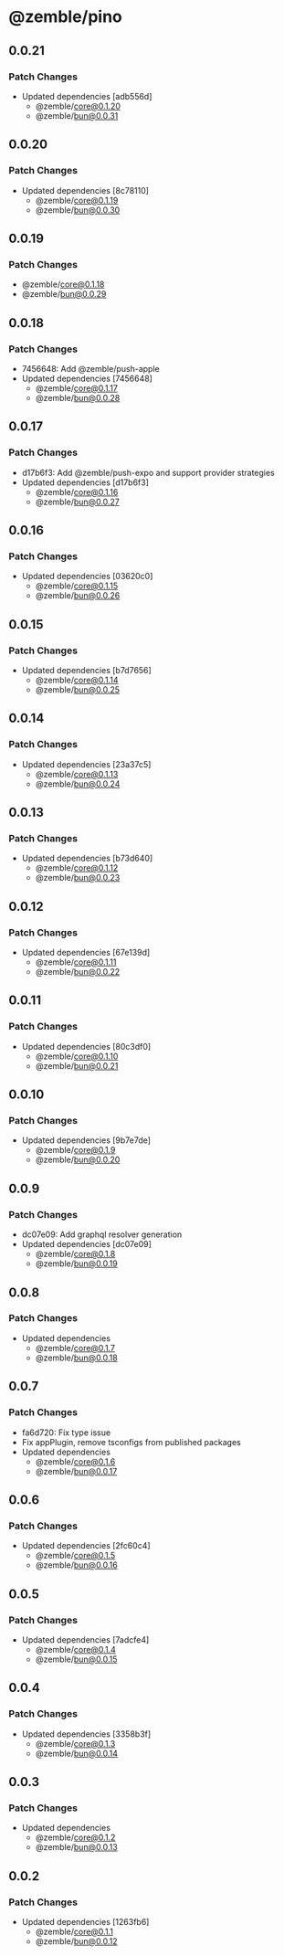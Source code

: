 # @zemble/pino

## 0.0.21

### Patch Changes

- Updated dependencies [adb556d]
  - @zemble/core@0.1.20
  - @zemble/bun@0.0.31

## 0.0.20

### Patch Changes

- Updated dependencies [8c78110]
  - @zemble/core@0.1.19
  - @zemble/bun@0.0.30

## 0.0.19

### Patch Changes

- @zemble/core@0.1.18
- @zemble/bun@0.0.29

## 0.0.18

### Patch Changes

- 7456648: Add @zemble/push-apple
- Updated dependencies [7456648]
  - @zemble/core@0.1.17
  - @zemble/bun@0.0.28

## 0.0.17

### Patch Changes

- d17b6f3: Add @zemble/push-expo and support provider strategies
- Updated dependencies [d17b6f3]
  - @zemble/core@0.1.16
  - @zemble/bun@0.0.27

## 0.0.16

### Patch Changes

- Updated dependencies [03620c0]
  - @zemble/core@0.1.15
  - @zemble/bun@0.0.26

## 0.0.15

### Patch Changes

- Updated dependencies [b7d7656]
  - @zemble/core@0.1.14
  - @zemble/bun@0.0.25

## 0.0.14

### Patch Changes

- Updated dependencies [23a37c5]
  - @zemble/core@0.1.13
  - @zemble/bun@0.0.24

## 0.0.13

### Patch Changes

- Updated dependencies [b73d640]
  - @zemble/core@0.1.12
  - @zemble/bun@0.0.23

## 0.0.12

### Patch Changes

- Updated dependencies [67e139d]
  - @zemble/core@0.1.11
  - @zemble/bun@0.0.22

## 0.0.11

### Patch Changes

- Updated dependencies [80c3df0]
  - @zemble/core@0.1.10
  - @zemble/bun@0.0.21

## 0.0.10

### Patch Changes

- Updated dependencies [9b7e7de]
  - @zemble/core@0.1.9
  - @zemble/bun@0.0.20

## 0.0.9

### Patch Changes

- dc07e09: Add graphql resolver generation
- Updated dependencies [dc07e09]
  - @zemble/core@0.1.8
  - @zemble/bun@0.0.19

## 0.0.8

### Patch Changes

- Updated dependencies
  - @zemble/core@0.1.7
  - @zemble/bun@0.0.18

## 0.0.7

### Patch Changes

- fa6d720: Fix type issue
- Fix appPlugin, remove tsconfigs from published packages
- Updated dependencies
  - @zemble/core@0.1.6
  - @zemble/bun@0.0.17

## 0.0.6

### Patch Changes

- Updated dependencies [2fc60c4]
  - @zemble/core@0.1.5
  - @zemble/bun@0.0.16

## 0.0.5

### Patch Changes

- Updated dependencies [7adcfe4]
  - @zemble/core@0.1.4
  - @zemble/bun@0.0.15

## 0.0.4

### Patch Changes

- Updated dependencies [3358b3f]
  - @zemble/core@0.1.3
  - @zemble/bun@0.0.14

## 0.0.3

### Patch Changes

- Updated dependencies
  - @zemble/core@0.1.2
  - @zemble/bun@0.0.13

## 0.0.2

### Patch Changes

- Updated dependencies [1263fb6]
  - @zemble/core@0.1.1
  - @zemble/bun@0.0.12
